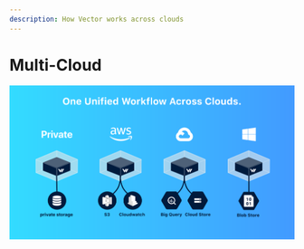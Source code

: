 ```yaml
---
description: How Vector works across clouds
---
```


# Multi-Cloud

![](../.gitbook/assets/multi-cloud.svg)



